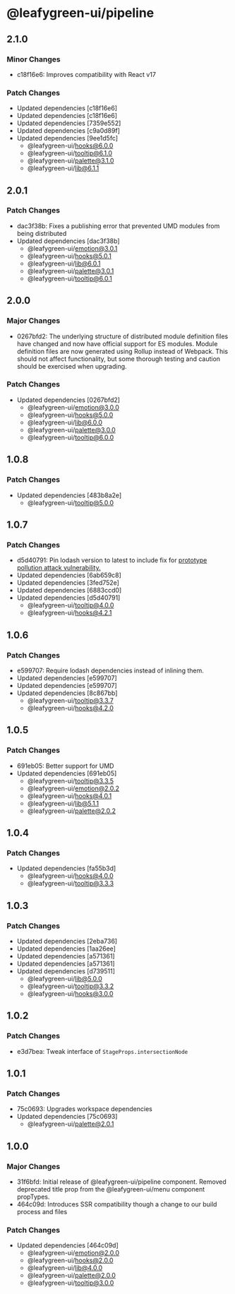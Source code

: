 # @leafygreen-ui/pipeline

## 2.1.0

### Minor Changes

- c18f16e6: Improves compatibility with React v17

### Patch Changes

- Updated dependencies [c18f16e6]
- Updated dependencies [c18f16e6]
- Updated dependencies [7359e552]
- Updated dependencies [c9a0d89f]
- Updated dependencies [9ee1d5fc]
  - @leafygreen-ui/hooks@6.0.0
  - @leafygreen-ui/tooltip@6.1.0
  - @leafygreen-ui/palette@3.1.0
  - @leafygreen-ui/lib@6.1.1

## 2.0.1

### Patch Changes

- dac3f38b: Fixes a publishing error that prevented UMD modules from being distributed
- Updated dependencies [dac3f38b]
  - @leafygreen-ui/emotion@3.0.1
  - @leafygreen-ui/hooks@5.0.1
  - @leafygreen-ui/lib@6.0.1
  - @leafygreen-ui/palette@3.0.1
  - @leafygreen-ui/tooltip@6.0.1

## 2.0.0

### Major Changes

- 0267bfd2: The underlying structure of distributed module definition files have changed and now have official support for ES modules. Module definition files are now generated using Rollup instead of Webpack. This should not affect functionality, but some thorough testing and caution should be exercised when upgrading.

### Patch Changes

- Updated dependencies [0267bfd2]
  - @leafygreen-ui/emotion@3.0.0
  - @leafygreen-ui/hooks@5.0.0
  - @leafygreen-ui/lib@6.0.0
  - @leafygreen-ui/palette@3.0.0
  - @leafygreen-ui/tooltip@6.0.0

## 1.0.8

### Patch Changes

- Updated dependencies [483b8a2e]
  - @leafygreen-ui/tooltip@5.0.0

## 1.0.7

### Patch Changes

- d5d40791: Pin lodash version to latest to include fix for [prototype pollution attack vulnerability.](https://hackerone.com/reports/712065)
- Updated dependencies [6ab659c8]
- Updated dependencies [3fed752e]
- Updated dependencies [6883ccd0]
- Updated dependencies [d5d40791]
  - @leafygreen-ui/tooltip@4.0.0
  - @leafygreen-ui/hooks@4.2.1

## 1.0.6

### Patch Changes

- e599707: Require lodash dependencies instead of inlining them.
- Updated dependencies [e599707]
- Updated dependencies [e599707]
- Updated dependencies [8c867bb]
  - @leafygreen-ui/tooltip@3.3.7
  - @leafygreen-ui/hooks@4.2.0

## 1.0.5

### Patch Changes

- 691eb05: Better support for UMD
- Updated dependencies [691eb05]
  - @leafygreen-ui/tooltip@3.3.5
  - @leafygreen-ui/emotion@2.0.2
  - @leafygreen-ui/hooks@4.0.1
  - @leafygreen-ui/lib@5.1.1
  - @leafygreen-ui/palette@2.0.2

## 1.0.4

### Patch Changes

- Updated dependencies [fa55b3d]
  - @leafygreen-ui/hooks@4.0.0
  - @leafygreen-ui/tooltip@3.3.3

## 1.0.3

### Patch Changes

- Updated dependencies [2eba736]
- Updated dependencies [1aa26ee]
- Updated dependencies [a571361]
- Updated dependencies [a571361]
- Updated dependencies [d739511]
  - @leafygreen-ui/lib@5.0.0
  - @leafygreen-ui/tooltip@3.3.2
  - @leafygreen-ui/hooks@3.0.0

## 1.0.2

### Patch Changes

- e3d7bea: Tweak interface of `StageProps.intersectionNode`

## 1.0.1

### Patch Changes

- 75c0693: Upgrades workspace dependencies
- Updated dependencies [75c0693]
  - @leafygreen-ui/palette@2.0.1

## 1.0.0

### Major Changes

- 31f6bfd: Initial release of @leafygreen-ui/pipeline component. Removed deprecated title prop from the @leafygreen-ui/menu component propTypes.
- 464c09d: Introduces SSR compatibility though a change to our build process and files

### Patch Changes

- Updated dependencies [464c09d]
  - @leafygreen-ui/emotion@2.0.0
  - @leafygreen-ui/hooks@2.0.0
  - @leafygreen-ui/lib@4.0.0
  - @leafygreen-ui/palette@2.0.0
  - @leafygreen-ui/tooltip@3.0.0
